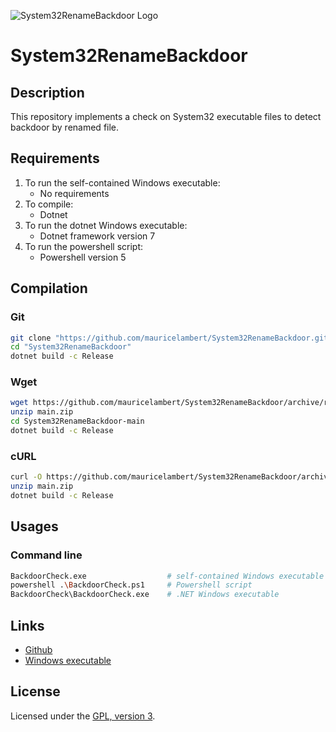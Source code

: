![System32RenameBackdoor Logo](https://mauricelambert.github.io/info/CSharp/security/System32RenameBackdoor_small.png "System32RenameBackdoor logo")

# System32RenameBackdoor

## Description

This repository implements a check on System32 executable files to detect backdoor by renamed file.

## Requirements

1. To run the self-contained Windows executable:
     - No requirements
2. To compile:
     - Dotnet
3. To run the dotnet Windows executable:
     - Dotnet framework version 7
4. To run the powershell script:
     - Powershell version 5

## Compilation

### Git

```bash
git clone "https://github.com/mauricelambert/System32RenameBackdoor.git"
cd "System32RenameBackdoor"
dotnet build -c Release
```

### Wget

```bash
wget https://github.com/mauricelambert/System32RenameBackdoor/archive/refs/heads/main.zip
unzip main.zip
cd System32RenameBackdoor-main
dotnet build -c Release
```

### cURL

```bash
curl -O https://github.com/mauricelambert/System32RenameBackdoor/archive/refs/heads/main.zip
unzip main.zip
dotnet build -c Release
```

## Usages

### Command line

```bash
BackdoorCheck.exe                  # self-contained Windows executable
powershell .\BackdoorCheck.ps1     # Powershell script
BackdoorCheck\BackdoorCheck.exe    # .NET Windows executable
```

## Links

 - [Github](https://github.com/mauricelambert/System32RenameBackdoor)
 - [Windows executable](https://github.com/mauricelambert/System32RenameBackdoor/releases/latest)

## License

Licensed under the [GPL, version 3](https://www.gnu.org/licenses/).
